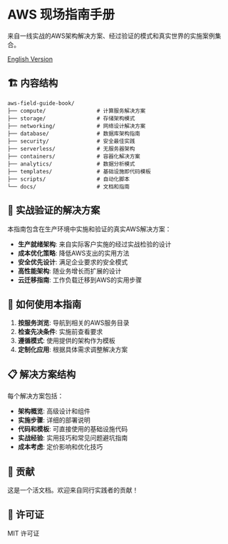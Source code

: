 # AWS 现场指南手册

来自一线实战的AWS架构解决方案、经过验证的模式和真实世界的实施案例集合。

[English Version](README.md)

## 🏗️ 内容结构

```
aws-field-guide-book/
├── compute/                # 计算服务解决方案
├── storage/                # 存储架构模式
├── networking/             # 网络设计解决方案
├── database/               # 数据库架构指南
├── security/               # 安全最佳实践
├── serverless/             # 无服务器架构
├── containers/             # 容器化解决方案
├── analytics/              # 数据分析模式
├── templates/              # 基础设施即代码模板
├── scripts/                # 自动化脚本
└── docs/                   # 文档和指南
```

## 🎯 实战验证的解决方案

本指南包含在生产环境中实施和验证的真实AWS解决方案：

- **生产就绪架构**: 来自实际客户实施的经过实战检验的设计
- **成本优化策略**: 降低AWS支出的实用方法
- **安全优先设计**: 满足企业要求的安全模式
- **高性能架构**: 随业务增长而扩展的设计
- **云迁移指南**: 工作负载迁移到AWS的实用步骤

## 🚀 如何使用本指南

1. **按服务浏览**: 导航到相关的AWS服务目录
2. **检查先决条件**: 实施前查看要求
3. **遵循模式**: 使用提供的架构作为模板
4. **定制化应用**: 根据具体需求调整解决方案

## 📋 解决方案结构

每个解决方案包括：
- **架构概览**: 高级设计和组件
- **实施步骤**: 详细的部署说明
- **代码和模板**: 可直接使用的基础设施代码
- **实战经验**: 实用技巧和常见问题避坑指南
- **成本考虑**: 定价影响和优化技巧

## 🤝 贡献

这是一个活文档。欢迎来自同行实践者的贡献！

## 📄 许可证

MIT 许可证
